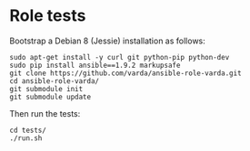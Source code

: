 Role tests
==========

Bootstrap a Debian 8 (Jessie) installation as follows:

    sudo apt-get install -y curl git python-pip python-dev
    sudo pip install ansible==1.9.2 markupsafe
    git clone https://github.com/varda/ansible-role-varda.git
    cd ansible-role-varda/
    git submodule init
    git submodule update

Then run the tests:

    cd tests/
    ./run.sh
